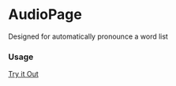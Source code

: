# AudioPage  
Designed for automatically pronounce a word list
### Usage
[Try it Out](https://leo-gasss.github.io/audioPage/)
